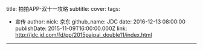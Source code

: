 title: 拍拍APP-双十一攻略
subtitle: 
cover: 
tags:
  - 宣传
author:
  nick: 京东
  github_name: JDC
date: 2016-12-13 08:00:00
publishDate: 2015-11-09T16:00:00.000Z
link: http://jdc.jd.com/fd/pp/2015paipai_double11/index.html

---